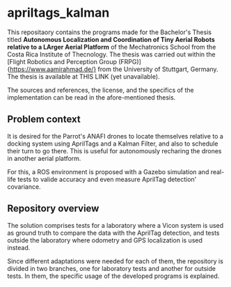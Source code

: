 # apriltags_kalman

This repositaory contains the programs made for the Bachelor's Thesis titled **Autonomous Localization and Coordination of Tiny Aerial Robots relative to a LArger Aerial Platform** of the Mechatronics School from the Costa Rica Institute of Thecnology. The thesis was carried out within the [Flight Robotics and Perception Group (FRPG)]{https://www.aamirahmad.de/} from the University of Stuttgart, Germany. The thesis is available at THIS LINK (yet unavailable).

The sources and references, the license, and the specifics of the implementation can be read in the afore-mentioned thesis.

## Problem context

It is desired for the Parrot's ANAFI drones to locate themselves relative to a docking system using AprilTags and a Kalman Filter, and also to schedule their turn to go there. This is useful for autonomously recharing the drones in another aerial platform.

For this, a ROS environment is proposed with a Gazebo simulation and real-life tests to valide accuracy and even measure AprilTag detection' covariance.

## Repository overview

The solution comprises tests for a laboratory where a Vicon system is used as ground truth to compare the data with the AprilTag detection, and tests outside the laboratory where odometry and GPS localization is used instead.

Since different adaptations were needed for each of them, the repository is divided in two branches, one for laboratory tests and another for outside tests. In them, the specific usage of the developed programs is explained.



